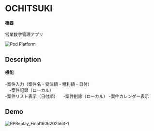 # OCHITSUKI
#### 概要  
営業数字管理アプリ

![Pod Platform](https://img.shields.io/cocoapods/p/AMClockView.svg?style=flat)

## Description
#### 機能  
 -案件入力（案件名・受注額・粗利額・日付）  
 　-案件記録（ローカル）  
 -案件リスト表示（日付順）
 　-案件削除（ローカル）
 -案件カレンダー表示

## Demo
![RPReplay_Final1606202563-1](https://user-images.githubusercontent.com/63494353/100061914-1f3a5c80-2e72-11eb-925a-aff698a7a9d1.gif)
